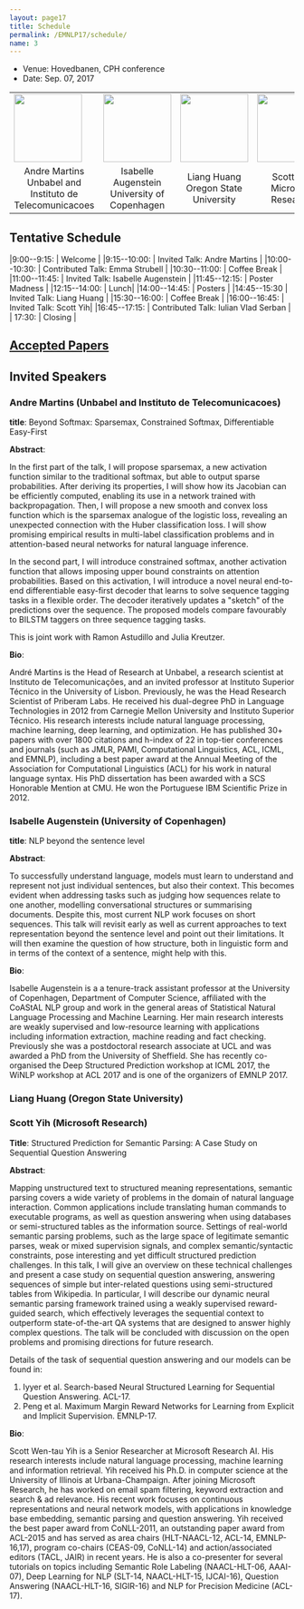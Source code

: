 ```yaml
---
layout: page17
title: Schedule
permalink: /EMNLP17/schedule/
name: 3
---
```


* Venue: Hovedbanen, CPH conference
* Date: Sep. 07, 2017

<center>
<table style="border-spacing: 15px">
<tr>
<td ><img width="120" src="https://andre-martins.github.io/images/andre_beijing.jpg"></td>
<td ><img width="120" src="http://isabelleaugenstein.github.io/images/isabelle.jpg"></td>
<td ><img width="120" src="http://web.engr.oregonstate.edu/~huanlian/lianghuang-venice-canals.jpg"></td>
<td ><img width="120" src="https://www.microsoft.com/en-us/research/wp-content/uploads/2016/08/avatar_user__1472692894-180x180.jpg"></td>
</tr>
<tr>
<td><center>Andre Martins <br>  Unbabel and Instituto de Telecomunicacoes</center></td>
<td><center>Isabelle Augenstein  <br> University of Copenhagen</center> </td>
<td><center>Liang Huang<br>Oregon State University</center> </td>
<td><center>Scott Yih <br> Microsoft Research</center> </td>
</tr>
</table>
</center>

## Tentative Schedule

|9:00--9:15:    | Welcome  |
|9:15--10:00:    | Invited Talk: Andre Martins  |
|10:00--10:30:   | Contributed Talk: Emma Strubell |
|10:30--11:00:   | Coffee Break |
|11:00--11:45: | Invited Talk: Isabelle Augenstein  |
|11:45--12:15:   | Poster Madness |
|12:15--14:00:   | Lunch|
|14:00--14:45:  | Posters |
|14:45--15:30   | Invited Talk: Liang Huang |
|15:30--16:00:   | Coffee Break |
|16:00--16:45:   | Invited Talk: Scott Yih|
|16:45--17:15:   | Contributed Talk: Iulian Vlad Serban | 
| 17:30:         | Closing |

## [Accepted Papers](http://structuredprediction.github.io/EMNLP17/ac/) 


## Invited Speakers

### Andre Martins (Unbabel and Instituto de Telecomunicacoes)

**title**: Beyond Softmax: Sparsemax, Constrained Softmax, Differentiable Easy-First

**Abstract**:

In the first part of the talk, I will propose sparsemax, a new activation function similar to the traditional softmax, but able to output sparse probabilities. After deriving its properties, I will show how its Jacobian can be efficiently computed, enabling its use in a network trained with backpropagation. Then, I will propose a new smooth and convex loss function which is the sparsemax analogue of the logistic loss, revealing an unexpected connection with the Huber classification loss. I will show promising empirical results in multi-label classification problems and in attention-based neural networks for natural language inference.

In the second part, I will introduce constrained softmax, another activation function that allows imposing upper bound constraints on attention probabilities. Based on this activation, I will introduce a novel neural end-to-end differentiable easy-first decoder that learns to solve sequence tagging tasks in a flexible order. The decoder iteratively updates a "sketch" of the predictions over the sequence. The proposed models compare favourably to BILSTM taggers on three sequence tagging tasks.

This is joint work with Ramon Astudillo and Julia Kreutzer. 

**Bio**: 

André Martins is the Head of Research at Unbabel, a research scientist at Instituto de Telecomunicações, and an invited professor at Instituto Superior Técnico in the University of Lisbon. Previously, he was the Head Research Scientist of Priberam Labs. He received his dual-degree PhD in Language Technologies in 2012 from Carnegie Mellon University and Instituto Superior Técnico. His research interests include natural language processing, machine learning, deep learning, and optimization. He has published 30+ papers with over 1800 citations and h-index of 22 in top-tier conferences and journals (such as JMLR, PAMI, Computational Linguistics, ACL, ICML, and EMNLP), including a best paper award at the Annual Meeting of the Association for Computational Linguistics (ACL) for his work in natural language syntax. His PhD dissertation has been awarded with a SCS Honorable Mention at CMU. He won the Portuguese IBM Scientific Prize in 2012.

### Isabelle Augenstein (University of Copenhagen)

**title**: NLP beyond the sentence level

**Abstract**:

To successfully understand language, models must learn to understand and represent not just individual sentences, but also their context. This becomes evident when addressing tasks such as judging how sequences relate to one another, modelling conversational structures or summarising documents. Despite this, most current NLP work focuses on short sequences. This talk will revisit early as well as current approaches to text representation beyond the sentence level and point out their limitations. It will then examine the question of how structure, both in linguistic form and in terms of the context of a sentence, might help with this.

**Bio**:

Isabelle Augenstein is a a tenure-track assistant professor at the University of Copenhagen, Department of Computer Science, affiliated with the CoAStAL NLP group and work in the general areas of Statistical Natural Language Processing and Machine Learning. Her main research interests are weakly supervised and low-resource learning with applications including information extraction, machine reading and fact checking. Previously she was a postdoctoral research associate at UCL and was awarded a PhD from the University of Sheffield. She has recently co-organised the Deep Structured Prediction workshop at ICML 2017, the WiNLP workshop at ACL 2017 and is one of the organizers of EMNLP 2017.

### Liang Huang (Oregon State University)

### Scott Yih (Microsoft Research)

**Title**: Structured Prediction for Semantic Parsing: A Case Study on Sequential Question Answering
 
**Abstract**:
 
Mapping unstructured text to structured meaning representations, semantic parsing covers a wide variety of problems in the domain of natural language interaction. Common applications include translating human commands to executable programs, as well as question answering when using databases or semi-structured tables as the information source.  Settings of real-world semantic parsing problems, such as the large space of legitimate semantic parses, weak or mixed supervision signals, and complex semantic/syntactic constraints, pose interesting and yet difficult structured prediction challenges.  In this talk, I will give an overview on these technical challenges and present a case study on sequential question answering, answering sequences of simple but inter-related questions using semi-structured tables from Wikipedia. In particular, I will describe our dynamic neural semantic parsing framework trained using a weakly supervised reward-guided search, which effectively leverages the sequential context to outperform state-of-the-art QA systems that are designed to answer highly complex questions. The talk will be concluded with discussion on the open problems and promising directions for future research.
 
Details of the task of sequential question answering and our models can be found in:
1. Iyyer et al. Search-based Neural Structured Learning for Sequential Question Answering. ACL-17.
2. Peng et al. Maximum Margin Reward Networks for Learning from Explicit and Implicit Supervision. EMNLP-17.

**Bio**:

Scott Wen-tau Yih is a Senior Researcher at Microsoft Research AI. His research interests include natural language processing, machine learning and information retrieval. Yih received his Ph.D. in computer science at the University of Illinois at Urbana-Champaign. After joining Microsoft Research, he has worked on email spam filtering, keyword extraction and search & ad relevance. His recent work focuses on continuous representations and neural network models, with applications in knowledge base embedding, semantic parsing and question answering. Yih received the best paper award from CoNLL-2011, an outstanding paper award from ACL-2015 and has served as area chairs (HLT-NAACL-12, ACL-14, EMNLP-16,17), program co-chairs (CEAS-09, CoNLL-14) and action/associated editors (TACL, JAIR) in recent years. He is also a co-presenter for several tutorials on topics including Semantic Role Labeling (NAACL-HLT-06, AAAI-07), Deep Learning for NLP (SLT-14, NAACL-HLT-15, IJCAI-16), Question Answering (NAACL-HLT-16, SIGIR-16) and NLP for Precision Medicine (ACL-17).
